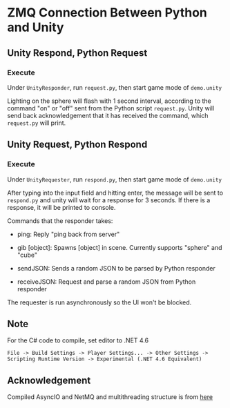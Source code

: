 # ZMQ Connection Between Python and Unity

## Unity Respond, Python Request

### Execute

Under `UnityResponder`, run `request.py`, then start game mode of `demo.unity`

Lighting on the sphere will flash with 1 second interval, according to the command "on" or "off" sent from the Python script `request.py`. Unity will send back acknowledgement that it has received the command, which `request.py` will print.

## Unity Request, Python Respond

### Execute

Under `UnityRequester`, run `respond.py`, then start game mode of `demo.unity`

After typing into the input field and hitting enter, the message will be sent to `respond.py` and unity will wait for a response for 3 seconds. If there is a response, it will be printed to console. 

Commands that the responder takes:

- ping: Reply "ping back from server"

- gib [object]: Spawns [object] in scene. Currently supports "sphere" and "cube"

- sendJSON: Sends a random JSON to be parsed by Python responder

- receiveJSON: Request and parse a random JSON from Python responder

The requester is run asynchronously so the UI won't be blocked.

## Note

For the C# code to compile, set editor to .NET 4.6

`File -> Build Settings -> Player Settings... -> Other Settings -> Scripting Runtime Version -> Experimental (.NET 4.6 Equivalent)`

## Acknowledgement

Compiled AsyncIO and NetMQ and multithreading structure is from [here](https://github.com/valkjsaaa/Unity-ZeroMQ-Example)
